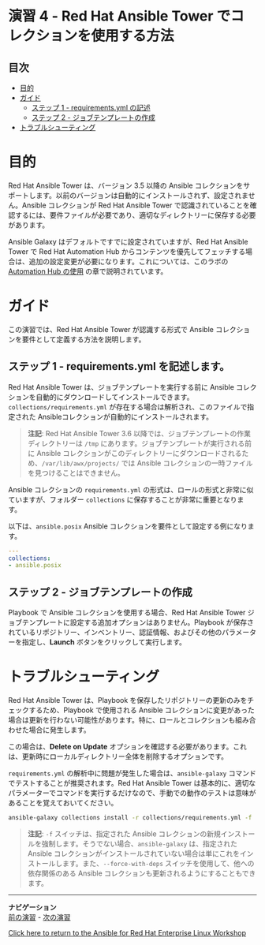# 演習 4 - Red Hat Ansible Tower でコレクションを使用する方法

## 目次

- [目的](#objective)
- [ガイド](#guide)
    - [ステップ 1 - requirements.yml の記述](#step-1---write-a-requirementsyml)
    - [ステップ 2 - ジョブテンプレートの作成](#step-2---create-job-template)
- [トラブルシューティング](#troubleshooting)

# 目的

Red Hat Ansible Tower は、バージョン 3.5 以降の Ansible
コレクションをサポートします。以前のバージョンは自動的にインストールされず、設定されません。Ansible コレクションが Red Hat
Ansible Tower で認識されていることを確認するには、要件ファイルが必要であり、適切なディレクトリーに保存する必要があります。

Ansible Galaxy はデフォルトですでに設定されていますが、Red Hat Ansible Tower で Red Hat
Automation Hub からコンテンツを優先してフェッチする場合は、追加の設定変更が必要になります。これについては、このラボの
[Automation Hub の使用](../7-use-automation-hub/) の章で説明されています。

# ガイド

この演習では、Red Hat Ansible Tower が認識する形式で Ansible コレクションを要件として定義する方法を説明します。

## ステップ 1 - requirements.yml を記述します。

Red Hat Ansible Tower は、ジョブテンプレートを実行する前に Ansible
コレクションを自動的にダウンロードしてインストールできます。`collections/requirements.yml`
が存在する場合は解析され、このファイルで指定された Ansibleコレクションが自動的にインストールされます。

> **注記**: Red Hat Ansible Tower 3.6 以降では、ジョブテンプレートの作業ディレクトリーは `/tmp` にあります。ジョブテンプレートが実行される前に Ansible コレクションがこのディレクトリーにダウンロードされるため、`/var/lib/awx/projects/` では Ansible コレクションの一時ファイルを見つけることはできません。

Ansible コレクションの `requirements.yml` の形式は、ロールの形式と非常に似ていますが、フォルダー `collections`
に保存することが非常に重要となります。

以下は、`ansible.posix` Ansible コレクションを要件として設定する例になります。

```yaml
---
collections:
- ansible.posix
```

## ステップ 2 - ジョブテンプレートの作成

Playbook で Ansible コレクションを使用する場合、Red Hat Ansible Tower
ジョブテンプレートに設定する追加オプションはありません。Playbook
が保存されているリポジトリー、インベントリー、認証情報、およびその他のパラメーターを指定し、**Launch** ボタンをクリックして実行します。

# トラブルシューティング

Red Hat Ansible Tower は、Playbook を保存したリポジトリーの更新のみをチェックするため、Playbook で使用される
Ansible コレクションに変更があった場合は更新を行わない可能性があります。特に、ロールとコレクションも組み合わせた場合に発生します。

この場合は、**Delete on Update**
オプションを確認する必要があります。これは、更新時にローカルディレクトリー全体を削除するオプションです。

`requirements.yml` の解析中に問題が発生した場合は、`ansible-galaxy` コマンドでテストすることが推奨されます。Red
Hat Ansible Tower
は基本的に、適切なパラメーターでコマンドを実行するだけなので、手動での動作のテストは意味があることを覚えておいてください。

```bash
ansible-galaxy collections install -r collections/requirements.yml -f
```

> **注記**: `-f` スイッチは、指定された Ansible コレクションの新規インストールを強制します。そうでない場合、`ansible-galaxy` は、指定された Ansible コレクションがインストールされていない場合は単にこれをインストールします。また、`--force-with-deps` スイッチを使用して、他への依存関係のある Ansible コレクションも更新されるようにすることもできます。

----
**ナビゲーション**
<br>
[前の演習](../3-collections-from-roles/) - [次の演習](../5-use-automation-hub)

[Click here to return to the Ansible for Red Hat Enterprise Linux
Workshop](../README.md)
